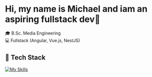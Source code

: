 # Hi, my name is Michael and iam an aspiring fullstack dev👋  

🎓 B.Sc. Media Engineering  
💻 Fullstack (Angular, Vue.js, NestJS)  

## 🔧 Tech Stack
[![My Skills](https://skillicons.dev/icons?i=angular,vue,js,ts,html,tailwind,bootstrap,css,nestjs,nodejs,py,mongodb,docker,postman,figma)](https://skillicons.dev)

